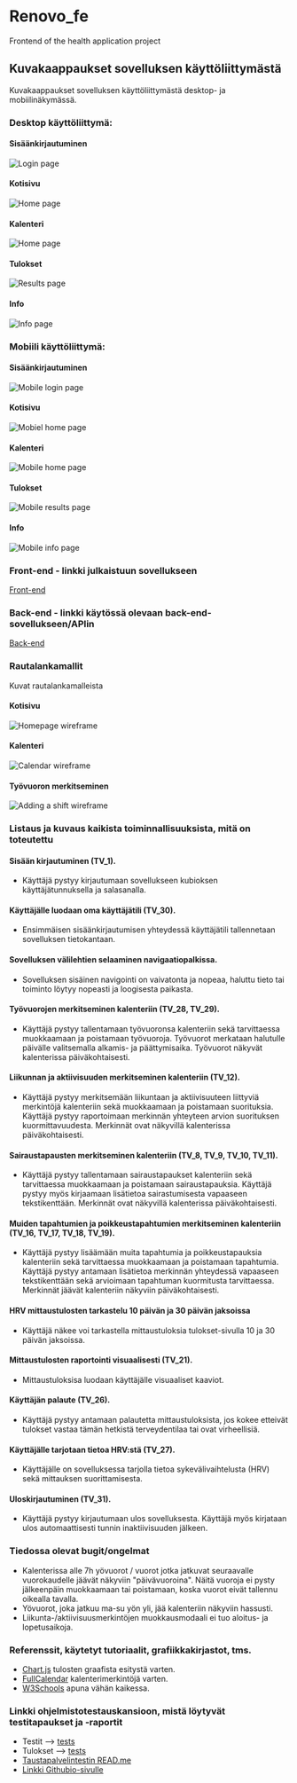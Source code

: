 # Renovo_fe

Frontend of the health application project

## Kuvakaappaukset sovelluksen käyttöliittymästä

Kuvakaappaukset sovelluksen käyttöliittymästä desktop- ja mobiilinäkymässä.

### Desktop käyttöliittymä:

#### Sisäänkirjautuminen

![Login page](/public/img/ui_login.png)

#### Kotisivu

![Home page](/public/img/ui_home.png)

#### Kalenteri

![Home page](/public/img/ui_calendar.png)

#### Tulokset

![Results page](/public/img/ui_results.png)

#### Info

![Info page](/public/img/ui_info.png)

### Mobiili käyttöliittymä:

#### Sisäänkirjautuminen

![Mobile login page](/public/img/mobile_ui_login.png)

#### Kotisivu

![Mobiel home page](/public/img/mobile_ui_home.png)

#### Kalenteri

![Mobile home page](/public/img/mobile_ui_calendar.png)

#### Tulokset

![Mobile results page](/public/img/mobile_ui_results.png)

#### Info

![Mobile info page](/public/img/mobile_ui_info.png)

### Front-end - linkki julkaistuun sovellukseen

[Front-end](http://thehyte.northeurope.cloudapp.azure.com/)

### Back-end - linkki käytössä olevaan back-end-sovellukseen/APIin

[Back-end](https://github.com/Rocmu/Renovo_be)

### Rautalankamallit

Kuvat rautalankamalleista

#### Kotisivu

![Homepage wireframe](/public/img/wireframe_home.png)

#### Kalenteri

![Calendar wireframe](/public/img/wireframe_calendar.png)

#### Työvuoron merkitseminen

![Adding a shift wireframe](/public/img/wireframe_shift.png)

### Listaus ja kuvaus kaikista toiminnallisuuksista, mitä on toteutettu

#### Sisään kirjautuminen (TV_1).

  - Käyttäjä pystyy kirjautumaan sovellukseen kubioksen käyttäjätunnuksella ja salasanalla.

#### Käyttäjälle luodaan oma käyttäjätili (TV_30).

  - Ensimmäisen sisäänkirjautumisen yhteydessä käyttäjätili tallennetaan sovelluksen tietokantaan.

#### Sovelluksen välilehtien selaaminen navigaatiopalkissa.

  - Sovelluksen sisäinen navigointi on vaivatonta ja
    nopeaa, haluttu tieto tai toiminto löytyy nopeasti ja loogisesta paikasta.

#### Työvuorojen merkitseminen kalenteriin (TV_28, TV_29).

  - Käyttäjä pystyy tallentamaan työvuoronsa kalenteriin sekä tarvittaessa muokkaamaan ja poistamaan työvuoroja. Työvuorot merkataan halutulle päivälle valitsemalla alkamis- ja päättymisaika. Työvuorot näkyvät kalenterissa päiväkohtaisesti.

#### Liikunnan ja aktiivisuuden merkitseminen kalenteriin (TV_12).

  - Käyttäjä pystyy merkitsemään liikuntaan ja aktiivisuuteen liittyviä merkintöjä kalenteriin sekä muokkaamaan ja poistamaan suorituksia. Käyttäjä pystyy raportoimaan merkinnän yhteyteen arvion suorituksen kuormittavuudesta. Merkinnät ovat näkyvillä kalenterissa päiväkohtaisesti.

#### Sairaustapausten merkitseminen kalenteriin (TV_8, TV_9, TV_10, TV_11).

  - Käyttäjä pystyy tallentamaan sairaustapaukset kalenteriin sekä tarvittaessa muokkaamaan ja poistamaan sairaustapauksia. Käyttäjä pystyy myös kirjaamaan lisätietoa sairastumisesta vapaaseen tekstikenttään. Merkinnät ovat näkyvillä kalenterissa päiväkohtaisesti.

#### Muiden tapahtumien ja poikkeustapahtumien merkitseminen kalenteriin (TV_16, TV_17, TV_18, TV_19).

  - Käyttäjä pystyy lisäämään muita tapahtumia ja poikkeustapauksia kalenteriin sekä tarvittaessa muokkaamaan ja poistamaan tapahtumia. Käyttäjä pystyy antamaan lisätietoa merkinnän yhteydessä vapaaseen tekstikenttään sekä arvioimaan tapahtuman kuormitusta tarvittaessa. Merkinnät jäävät kalenteriin näkyviin päiväkohtaisesti.

#### HRV mittaustulosten tarkastelu 10 päivän ja 30 päivän jaksoissa

  - Käyttäjä näkee voi tarkastella mittaustuloksia tulokset-sivulla 10 ja 30 päivän jaksoissa.

#### Mittaustulosten raportointi visuaalisesti (TV_21).

  - Mittaustuloksisa luodaan käyttäjälle visuaaliset kaaviot.

#### Käyttäjän palaute (TV_26).

  - Käyttäjä pystyy antamaan palautetta mittaustuloksista, jos kokee etteivät tulokset vastaa tämän hetkistä terveydentilaa tai ovat virheellisiä.

#### Käyttäjälle tarjotaan tietoa HRV:stä (TV_27).

  - Käyttäjälle on sovelluksessa tarjolla tietoa sykevälivaihtelusta (HRV) sekä mittauksen suorittamisesta.

#### Uloskirjautuminen (TV_31).
  - Käyttäjä pystyy kirjautumaan ulos sovelluksesta. Käyttäjä myös kirjataan ulos automaattisesti tunnin inaktiivisuuden jälkeen.

### Tiedossa olevat bugit/ongelmat

  - Kalenterissa alle 7h yövuorot / vuorot jotka jatkuvat seuraavalle vuorokaudelle jäävät näkyviin "päivävuoroina". Näitä vuoroja ei pysty jälkeenpäin muokkaamaan tai poistamaan, koska vuorot eivät tallennu oikealla tavalla.
  - Yövuorot, joka jatkuu ma-su yön yli, jää kalenteriin näkyviin hassusti.
  - Liikunta-/aktiivisuusmerkintöjen muokkausmodaali ei tuo aloitus- ja lopetusaikoja.

### Referenssit, käytetyt tutoriaalit, grafiikkakirjastot, tms.

  - [Chart.js](https://www.chartjs.org/docs/latest/) tulosten graafista esitystä varten.
  - [FullCalendar](https://fullcalendar.io/) kalenterimerkintöjä varten.
  - [W3Schools](https://www.w3schools.com/) apuna vähän kaikessa.

### Linkki ohjelmistotestauskansioon, mistä löytyvät testitapaukset ja -raportit

  - Testit --> [tests](tests)
  - Tulokset --> [tests](outputs)
  - [Taustapalvelintestin READ.me](tests/README.md)
  - [Linkki Githubio-sivulle](https://nappulat.github.io/FeTesting/)
